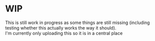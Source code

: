 # WIP

This is still work in progress as some things are still missing (including testing whether this actually works the way it should).  
I'm currently only uploading this so it is in a central place
